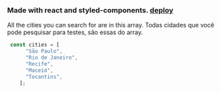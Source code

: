 ### Made with react and styled-components. [deploy](https://capable-fox-d32986.netlify.app/)

All the cities you can search for are in this array.
Todas cidades que você pode pesquisar para testes, são essas do array.

```js
 const cities = [
      "São Paulo",
      "Rio de Janeiro",
      "Recife",
      "Maceió",
      "Tocantins",
    ];
```
